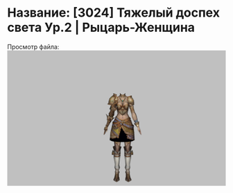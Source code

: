 # Название: [3024] Тяжелый доспех света Ур.2 | Рыцарь-Женщина

Просмотр файла:
![p010004.png](p010004.png)